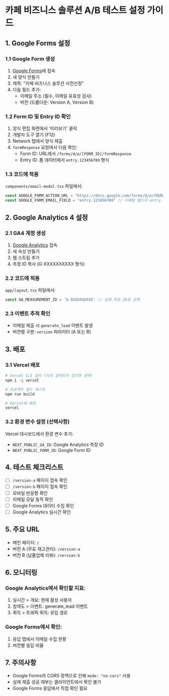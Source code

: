 # 카페 비즈니스 솔루션 A/B 테스트 설정 가이드

## 1. Google Forms 설정

### 1.1 Google Form 생성
1. [Google Forms](https://forms.google.com)에 접속
2. 새 양식 만들기
3. 제목: "카페 비즈니스 솔루션 사전신청"
4. 다음 필드 추가:
   - 이메일 주소 (필수, 이메일 유효성 검사)
   - 버전 (드롭다운: Version A, Version B)

### 1.2 Form ID 및 Entry ID 확인
1. 양식 편집 화면에서 '미리보기' 클릭
2. 개발자 도구 열기 (F12)
3. Network 탭에서 양식 제출
4. `formResponse` 요청에서 다음 확인:
   - Form ID: URL에서 `/forms/d/e/[FORM_ID]/formResponse`
   - Entry ID: 폼 데이터에서 `entry.123456789` 형식

### 1.3 코드에 적용
`components/email-modal.tsx` 파일에서:
```typescript
const GOOGLE_FORM_ACTION_URL = "https://docs.google.com/forms/d/e/YOUR_FORM_ID/formResponse"
const GOOGLE_FORM_EMAIL_FIELD = "entry.123456789" // 이메일 필드의 entry ID
```

## 2. Google Analytics 4 설정

### 2.1 GA4 계정 생성
1. [Google Analytics](https://analytics.google.com) 접속
2. 새 속성 만들기
3. 웹 스트림 추가
4. 측정 ID 복사 (G-XXXXXXXXXX 형식)

### 2.2 코드에 적용
`app/layout.tsx` 파일에서:
```typescript
const GA_MEASUREMENT_ID = 'G-XXXXXXXXXX' // 실제 측정 ID로 교체
```

### 2.3 이벤트 추적 확인
- 이메일 제출 시 `generate_lead` 이벤트 발생
- 버전별 구분: `version` 파라미터 (A 또는 B)

## 3. 배포

### 3.1 Vercel 배포
```bash
# Vercel CLI 설치 (이미 설치되어 있으면 생략)
npm i -g vercel

# 프로젝트 빌드 테스트
npm run build

# Vercel에 배포
vercel
```

### 3.2 환경 변수 설정 (선택사항)
Vercel 대시보드에서 환경 변수 추가:
- `NEXT_PUBLIC_GA_ID`: Google Analytics 측정 ID
- `NEXT_PUBLIC_FORM_ID`: Google Form ID

## 4. 테스트 체크리스트

- [ ] `/version-a` 페이지 접속 확인
- [ ] `/version-b` 페이지 접속 확인
- [ ] 모바일 반응형 확인
- [ ] 이메일 모달 동작 확인
- [ ] Google Forms 데이터 수집 확인
- [ ] Google Analytics 실시간 확인

## 5. 주요 URL

- 메인 페이지: `/`
- 버전 A (무료 재고관리): `/version-a`
- 버전 B (납품업체 리뷰): `/version-b`

## 6. 모니터링

### Google Analytics에서 확인할 지표:
1. 실시간 > 개요: 현재 활성 사용자
2. 참여도 > 이벤트: generate_lead 이벤트
3. 획득 > 트래픽 획득: 유입 경로

### Google Forms에서 확인:
1. 응답 탭에서 이메일 수집 현황
2. 버전별 응답 비율

## 7. 주의사항

- Google Forms의 CORS 정책으로 인해 `mode: "no-cors"` 사용
- 실제 제출 성공 여부는 클라이언트에서 확인 불가
- Google Forms 응답에서 직접 확인 필요